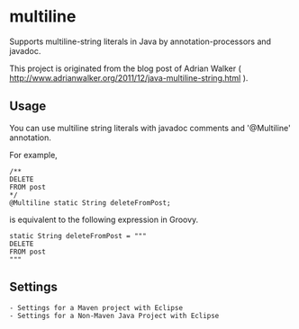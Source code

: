 multiline
=========

Supports multiline-string literals in Java by annotation-processors and javadoc. 

This project is originated from the blog post of Adrian Walker ( <http://www.adrianwalker.org/2011/12/java-multiline-string.html> ).

## Usage
You can use multiline string literals with javadoc comments and '@Multiline' annotation.

For example,

	/**
	DELETE
 	FROM post
 	*/
	@Multiline static String deleteFromPost;

is equivalent to the following expression in Groovy.

	static String deleteFromPost = """
	DELETE
	FROM post
	"""

## Settings
	- Settings for a Maven project with Eclipse
	- Settings for a Non-Maven Java Project with Eclipse

